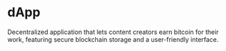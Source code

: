# dApp
Decentralized application that lets content creators earn bitcoin for their work, featuring secure blockchain storage and a user-friendly interface.
